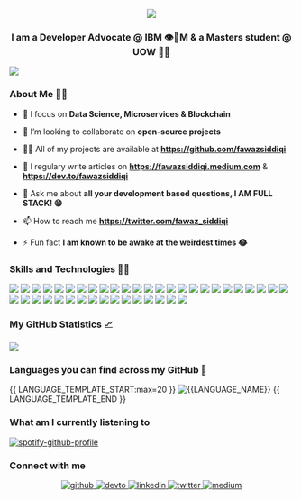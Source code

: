 <!---<h1 align="center">Hey there 👋, I'm Fawaz</h1>--->
<p align="center">
  <img src="https://github.com/fawazsiddiqi/fawazsiddiqi/blob/master/images/signbot.gif?raw=true">
</p>
<h3 align="center">I am a Developer Advocate @ IBM 👁🐝M & a Masters student @ UOW 👨‍💻</h3>

![](https://komarev.com/ghpvc/?username=fawazsiddiqi&style=flat-square&color=E23237)

### About Me 💁🏻

- 🔭 I focus on **Data Science, Microservices & Blockchain**

- 👯 I’m looking to collaborate on **open-source projects**

- 👨‍💻 All of my projects are available at **https://github.com/fawazsiddiqi**

- 📝 I regulary write articles on **https://fawazsiddiqi.medium.com** & **https://dev.to/fawazsiddiqi**

- 💬 Ask me about **all your development based questions, I AM FULL STACK! 😁**

- 📫 How to reach me **https://twitter.com/fawaz_siddiqi**

- ⚡ Fun fact **I am known to be awake at the weirdest times 😂**

### Skills and Technologies 👨‍💻

![](https://img.shields.io/badge/C++-informational?style=flat-square&logo=c%2B%2B&logoColor=white&color=00599C)
![](https://img.shields.io/badge/C-informational?style=flat-square&logo=C&logoColor=white&color=A8B9CC)
![](https://img.shields.io/badge/Java-informational?style=flat-square&logo=Java&logoColor=white&color=007396)
![](https://img.shields.io/badge/Python-informational?style=flat-square&logo=Python&logoColor=white&color=3776AB)
![](https://img.shields.io/badge/JavaScript-informational?style=flat-square&logo=JavaScript&logoColor=white&color=F7DF1E)
![](https://img.shields.io/badge/NPM-informational?style=flat-square&logo=NPM&logoColor=white&color=CB3837)
![](https://img.shields.io/badge/NodeJS-informational?style=flat-square&logo=npm&logoColor=white&color=339933)
![](https://img.shields.io/badge/AngularJS-informational?style=flat-square&logo=angular&logoColor=white&color=E23237)
![](https://img.shields.io/badge/ReactJS-informational?style=flat-square&logo=React&logoColor=white&color=61DAFB)
![](https://img.shields.io/badge/R/RStudio-informational?style=flat-square&logo=R&logoColor=white&color=276DC3)
![](https://img.shields.io/badge/Swift-informational?style=flat-square&logo=swift&logoColor=white&color=FA7343)
![](https://img.shields.io/badge/HTML/CSS/HTML5-informational?style=flat-square&logo=html5&logoColor=white&color=E34F26)
![](https://img.shields.io/badge/PHP-informational?style=flat-square&logo=php&logoColor=white&color=777BB4)
![](https://img.shields.io/badge/Bash_Scripting-informational?style=flat-square&logo=gnu-bash&logoColor=white&color=4EAA25)
![](https://img.shields.io/badge/Red_Hat_OpenShift-informational?style=flat-square&logo=red-hat-open-shift&logoColor=white&color=EE0000)
![](https://img.shields.io/badge/Kubernetes-informational?style=flat-square&logo=kubernetes&logoColor=white&color=326CE5)
![](https://img.shields.io/badge/Docker-informational?style=flat-square&logo=docker&logoColor=white&color=2496ED)
![](https://img.shields.io/badge/Xamarin-informational?style=flat-square&logo=xamarin&logoColor=white&color=3498DB)
![](https://img.shields.io/badge/Hyperledger_Fabric-informational?style=flat-square&logo=Hyperledger&logoColor=white&color=2F3134)
![](https://img.shields.io/badge/IBM_Cloud-informational?style=flat-square&logo=IBM&logoColor=white&color=054ADA)
![](https://img.shields.io/badge/Arduino-informational?style=flat-square&logo=arduino&logoColor=white&color=00979D)
![](https://img.shields.io/badge/TensorFlow-informational?style=flat-square&logo=tensorflow&logoColor=white&color=FF6F00)
![](https://img.shields.io/badge/Keras-informational?style=flat-square&logo=Keras&logoColor=white&color=D00000)
![](https://img.shields.io/badge/GoLang-informational?style=flat-square&logo=Go&logoColor=white&color=00ADD8)
![](https://img.shields.io/badge/MySQL-informational?style=flat-square&logo=mysql&logoColor=white&color=4479A1)
![](https://img.shields.io/badge/PostgreSQL-informational?style=flat-square&logo=PostgreSQL&logoColor=white&color=336791)
![](https://img.shields.io/badge/MongoDB-informational?style=flat-square&logo=mongodb&logoColor=white&color=47A248)
![](https://img.shields.io/badge/CouchDB-informational?style=flat-square&logo=couchbase&logoColor=white&color=EA2328)
![](https://img.shields.io/badge/pytorch-informational?style=flat-square&logo=pytorch&logoColor=white&color=EE4C2C)
![](https://img.shields.io/badge/Linux-informational?style=flat-square&logo=Linux&logoColor=white&color=FCC624)
![](https://img.shields.io/badge/IBM_Watson-informational?style=flat-square&logo=IBM-Watson&logoColor=white&color=BE95FF)
![](https://img.shields.io/badge/pandas-informational?style=flat-square&logo=pandas&logoColor=white&color=150458)
![](https://img.shields.io/badge/Helm-informational?style=flat-square&logo=Helm&logoColor=white&color=0F1689)
![](https://img.shields.io/badge/Podman-informational?style=flat-square&logo=Podman&logoColor=white&color=892CA0)
![](https://img.shields.io/badge/Node_Red-informational?style=flat-square&logo=Node-Red&logoColor=white&color=8F0000)
![](https://img.shields.io/badge/WireGuard-informational?style=flat-square&logo=WireGuard&logoColor=white&color=88171A)
![](https://img.shields.io/badge/Ansible-informational?style=flat-square&logo=Ansible&logoColor=white&color=EE0000)
![](https://img.shields.io/badge/XAMPP-informational?style=flat-square&logo=XAMPP&logoColor=white&color=FB7A24)
![](https://img.shields.io/badge/Android_Studio-informational?style=flat-square&logo=Android-Studio&logoColor=white&color=3DDC84)
![](https://img.shields.io/badge/Apache_Kafka-informational?style=flat-square&logo=Apache-Kafka&logoColor=white&color=231F20)
![](https://img.shields.io/badge/OWASP-informational?style=flat-square&logo=OWASP&logoColor=white&color=000000)

### My GitHub Statistics 📈

![](https://github-readme-stats.fawazsiddiqi.vercel.app/api/?username=fawazsiddiqi&layout=compact&card_width=250&hide_border=true&theme=vision-friendly-dark&hide_title=true&include_all_commits=true&show_icons=true&count_private=true&hide_border=true)

### Languages you can find across my GitHub 👾

{{ LANGUAGE_TEMPLATE_START:max=20 }}
![{{LANGUAGE_NAME}}](https://img.shields.io/static/v1?style=flat-square&label=%E2%A0%80&color=555&labelColor={{LANGUAGE_COLOR:uri}}&message={{LANGUAGE_NAME:uri}}%EF%B8%B1{{LANGUAGE_PERCENT:uri}}%25)
{{ LANGUAGE_TEMPLATE_END }}

### What am I currently listening to

[![spotify-github-profile](https://spotify-github-profile.vercel.app/api/view?uid=ymqbg4uym5se83i8v4hnnwrfp&cover_image=true&theme=novatorem)](https://spotify-github-profile.vercel.app/api/view?uid=ymqbg4uym5se83i8v4hnnwrfp&redirect=true)

### Connect with me 

<div align="center">
<a href="https://github.com/fawazsiddiqi" target="_blank">
<img src=https://img.shields.io/badge/github-%2324292e.svg?&style=for-the-badge&logo=github&logoColor=white alt=github style="margin-bottom: 5px;" />
</a>
<a href="https://dev.to/fawazsiddiqi" target="_blank">
<img src=https://img.shields.io/badge/dev.to-%2308090A.svg?&style=for-the-badge&logo=dev.to&logoColor=white alt=devto style="margin-bottom: 5px;" />
</a>
<a href="https://linkedin.com/in/fawazsiddiqi" target="_blank">
<img src=https://img.shields.io/badge/linkedin-%231E77B5.svg?&style=for-the-badge&logo=linkedin&logoColor=white alt=linkedin style="margin-bottom: 5px;" />
</a>
<a href="https://twitter.com/Fawaz_siddiqi" target="_blank">
<img src=https://img.shields.io/badge/twitter-%2300acee.svg?&style=for-the-badge&logo=twitter&logoColor=white alt=twitter style="margin-bottom: 5px;" />
</a>
<a href="https://medium.com/https://fawazsiddiqi.medium.com" target="_blank">
<img src=https://img.shields.io/badge/medium-%23292929.svg?&style=for-the-badge&logo=medium&logoColor=white alt=medium style="margin-bottom: 5px;" />
</a>  
</div> 

